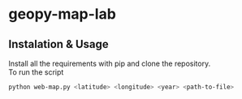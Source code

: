 # geopy-map-lab


## Instalation & Usage
Install all the requirements with pip and clone the repository.
<br>
To run the script
```bash
python web-map.py <latitude> <longitude> <year> <path-to-file>
```
